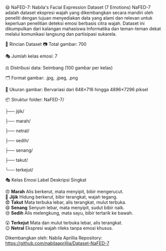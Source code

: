 😃 NaFED-7: Nabila's Facial Expression Dataset (7 Emotions)
NaFED-7 adalah dataset ekspresi wajah yang dikembangkan secara mandiri oleh peneliti dengan tujuan menyediakan data yang alami dan relevan untuk keperluan penelitian deteksi emosi berbasis citra wajah. Dataset ini dikumpulkan dari kalangan mahasiswa Informatika dan teman-teman dekat melalui komunikasi langsung dan partisipasi sukarela.

📌 Rincian Dataset
📷 Total gambar: 700

🎭 Jumlah kelas emosi: 7

⚖️ Distribusi data: Seimbang (100 gambar per kelas)

🗂️ Format gambar: .jpg, .jpeg, .png

📐 Ukuran gambar: Bervariasi dari 648×716 hingga 4896×7296 piksel

📦 Struktur folder:
NaFED-7/

├── jijik/

├── marah/

├── netral/

├── sedih/

├── senang/

├── takut/

└── terkejut/

🎭 Kelas Emosi
 Label            Deskripsi Singkat                                   

 😠 **Marah**     Alis berkerut, mata menyipit, bibir mengerucut.      
 🤢 **Jijik**     Hidung berkerut, bibir terangkat, wajah tegang.     
 😨 **Takut**     Mata terbuka lebar, alis terangkat, mulut terbuka.   
 😄 **Senang**    Senyum lebar, mata menyipit, sudut bibir naik.       
 😢 **Sedih**     Alis melengkung, mata sayu, bibir tertarik ke bawah.
 
 😮 **Terkejut**  Mata dan mulut terbuka lebar, alis terangkat.        
 😐 **Netral**    Ekspresi wajah rileks tanpa emosi khusus.            

Dikembangkan oleh: Nabila Aprillia
Repository: https://github.com/nabilaaprillia/Dataset-NaFED-7

